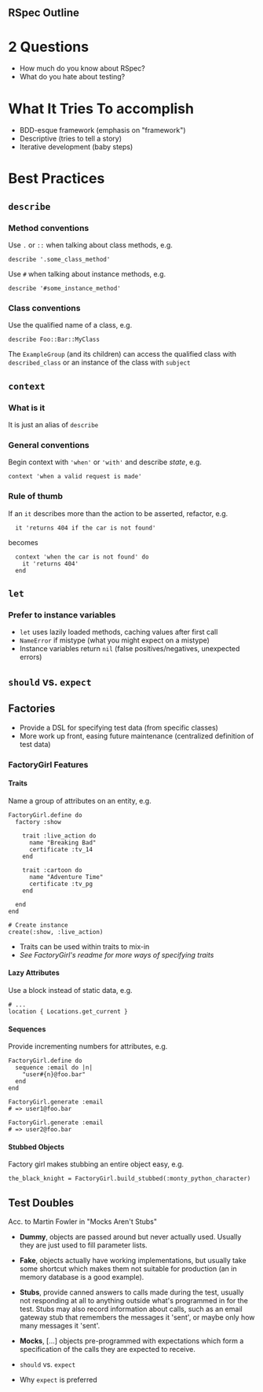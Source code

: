 RSpec Outline
-----------

# 2 Questions
 - How much do you know about RSpec?
 - What do you hate about testing?

# What It Tries To accomplish
 - BDD-esque framework (emphasis on "framework")
  - Descriptive (tries to tell a story)
 - Iterative development (baby steps)

# Best Practices
## `describe`
### Method conventions

Use `.` or `::` when talking about class methods, e.g.
```
describe '.some_class_method'
```

Use `#` when talking about instance methods, e.g.
```
describe '#some_instance_method'
```
### Class conventions
Use the qualified name of a class, e.g.
```
describe Foo::Bar::MyClass
```
The `ExampleGroup` (and its children) can access the
qualified class with `described_class` or an instance
of the class with `subject`

## `context`
### What is it
It is just an alias of `describe`

### General conventions
Begin context with `'when'` or `'with'` and describe _state_, e.g.
```
context 'when a valid request is made'
```
### Rule of thumb
If an `it` describes more than the action to be asserted, refactor, e.g.
```
  it 'returns 404 if the car is not found'
```
becomes
```
  context 'when the car is not found' do
    it 'returns 404'
  end
```

## `let`
### Prefer to instance variables
 - `let` uses lazily loaded methods, caching values after first call
  - `NameError` if mistype (what you might expect on a mistype)
  - Instance variables return `nil` (false positives/negatives, unexpected errors)

## `should` vs. `expect`


## Factories
 - Provide a DSL for specifying test data (from specific classes)
 - More work up front, easing future maintenance (centralized definition of test data)

### FactoryGirl Features
#### Traits
Name a group of attributes on an entity, e.g.
```
FactoryGirl.define do
  factory :show
    
    trait :live_action do
      name "Breaking Bad"
      certificate :tv_14
    end

    trait :cartoon do
      name "Adventure Time"
      certificate :tv_pg
    end

  end
end

# Create instance
create(:show, :live_action)
```
 - Traits can be used within traits to mix-in
 - _See FactoryGirl's readme for more ways of specifying traits_

#### Lazy Attributes
Use a block instead of static data, e.g.
```
# ...
location { Locations.get_current }
```

#### Sequences
Provide incrementing numbers for attributes, e.g.
```
FactoryGirl.define do
  sequence :email do |n|
    "user#{n}@foo.bar"
  end
end

FactoryGirl.generate :email
# => user1@foo.bar

FactoryGirl.generate :email
# => user2@foo.bar
```

#### Stubbed Objects
Factory girl makes stubbing an entire object easy, e.g.
```
the_black_knight = FactoryGirl.build_stubbed(:monty_python_character)
```

## Test Doubles
Acc. to Martin Fowler in "Mocks Aren't Stubs"
 - **Dummy**, objects are passed around but never actually used. Usually they are just used to fill parameter lists.
 - **Fake**, objects actually have working implementations, but usually take some shortcut which makes them not suitable for production (an in memory database is a good example).
 - **Stubs**, provide canned answers to calls made during the test, usually not responding at all to anything outside what's programmed in for the test. Stubs may also record information about calls, such as an email gateway stub that remembers the messages it 'sent', or maybe only how many messages it 'sent'.
 - **Mocks**, [...] objects pre-programmed with expectations which form a specification of the calls they are expected to receive.


 - `should` vs. `expect`
  - Why `expect` is preferred
